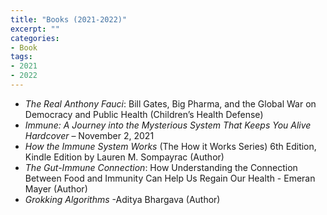 ```yaml
---
title: "Books (2021-2022)"  
excerpt: ""  
categories:
- Book
tags:
- 2021
- 2022
---
```


- *The Real Anthony Fauci*: Bill Gates, Big Pharma, and the Global War on Democracy and Public Health (Children’s Health Defense)
- *Immune: A Journey into the Mysterious System That Keeps You Alive Hardcover* – November 2, 2021
- *How the Immune System Works* (The How it Works Series) 6th Edition, Kindle Edition
by Lauren M. Sompayrac (Author) 
- *The Gut-Immune Connection*: How Understanding the Connection Between Food and Immunity Can Help Us Regain Our Health - Emeran Mayer (Author)
- *Grokking Algorithms* -Aditya Bhargava (Author)

